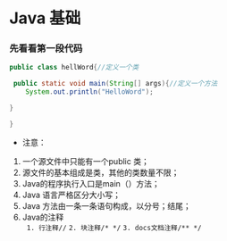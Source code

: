 # Java 基础
### 先看看第一段代码
``` java
public class hellWord{//定义一个类

 public static void main(String[] args){//定义一个方法
    System.out.println("HelloWord");

}

}
```
- 注意：
1. 一个源文件中只能有一个public 类；
2. 源文件的基本组成是类，其他的类数量不限；
3. Java的程序执行入口是main（）方法；
4. Java 语言严格区分大小写；
5. Java 方法由一条一条语句构成，以分号；结尾；
6. Java的注释     
    ` 1. 行注释//`
     `2. 块注释/* */`
     `3. docs文档注释/** */`
   

